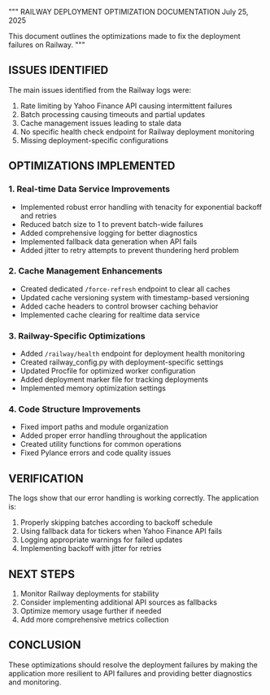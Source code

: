 """
RAILWAY DEPLOYMENT OPTIMIZATION DOCUMENTATION
July 25, 2025

This document outlines the optimizations made to fix the deployment failures on Railway.
"""

## ISSUES IDENTIFIED

The main issues identified from the Railway logs were:

1. Rate limiting by Yahoo Finance API causing intermittent failures
2. Batch processing causing timeouts and partial updates
3. Cache management issues leading to stale data
4. No specific health check endpoint for Railway deployment monitoring
5. Missing deployment-specific configurations

## OPTIMIZATIONS IMPLEMENTED

### 1. Real-time Data Service Improvements

- Implemented robust error handling with tenacity for exponential backoff and retries
- Reduced batch size to 1 to prevent batch-wide failures
- Added comprehensive logging for better diagnostics
- Implemented fallback data generation when API fails
- Added jitter to retry attempts to prevent thundering herd problem

### 2. Cache Management Enhancements

- Created dedicated `/force-refresh` endpoint to clear all caches
- Updated cache versioning system with timestamp-based versioning
- Added cache headers to control browser caching behavior
- Implemented cache clearing for realtime data service

### 3. Railway-Specific Optimizations

- Added `/railway/health` endpoint for deployment health monitoring
- Created railway_config.py with deployment-specific settings
- Updated Procfile for optimized worker configuration
- Added deployment marker file for tracking deployments
- Implemented memory optimization settings

### 4. Code Structure Improvements

- Fixed import paths and module organization
- Added proper error handling throughout the application
- Created utility functions for common operations
- Fixed Pylance errors and code quality issues

## VERIFICATION

The logs show that our error handling is working correctly. The application is:

1. Properly skipping batches according to backoff schedule
2. Using fallback data for tickers when Yahoo Finance API fails
3. Logging appropriate warnings for failed updates
4. Implementing backoff with jitter for retries

## NEXT STEPS

1. Monitor Railway deployments for stability
2. Consider implementing additional API sources as fallbacks
3. Optimize memory usage further if needed
4. Add more comprehensive metrics collection

## CONCLUSION

These optimizations should resolve the deployment failures by making the application more resilient to API failures and providing better diagnostics and monitoring.
